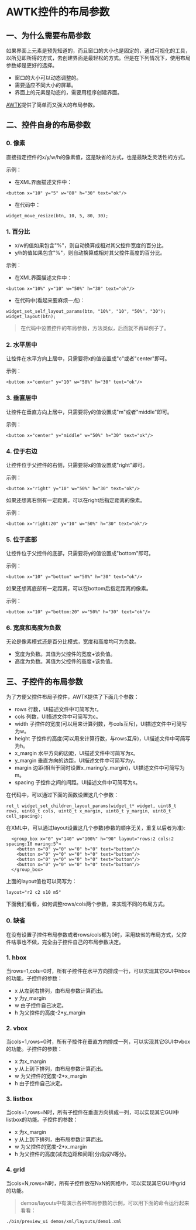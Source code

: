 # AWTK控件的布局参数

## 一、为什么需要布局参数

如果界面上元素是预先知道的，而且窗口的大小也是固定的，通过可视化的工具，以所见即所得的方式，去创建界面是最轻松的方式。但是在下列情况下，使用布局参数却是更好的选择。

* 窗口的大小可以动态调整的。
* 需要适应不同大小的屏幕。
* 界面上的元素是动态的，需要用程序创建界面。

[AWTK](https://github.com/zlgopen/awtk)提供了简单而又强大的布局参数。

## 二、控件自身的布局参数

### 0. 像素

直接指定控件的x/y/w/h的像素值，这是缺省的方式，也是最缺乏灵活性的方式。

示例：

* 在XML界面描述文件中：

```
<button x="10" y="5" w="80" h="30" text="ok"/>
```
* 在代码中：

```
widget_move_resize(btn, 10, 5, 80, 30);
```

### 1. 百分比

* x/w的值如果包含"%"，则自动换算成相对其父控件宽度的百分比。
* y/h的值如果包含"%"，则自动换算成相对其父控件高度的百分比。

示例：

* 在XML界面描述文件中：

```
<button x="10%" y="10" w="50%" h="30" text="ok"/>
```

* 在代码中(看起来要麻烦一点)：

```
widget_set_self_layout_params(btn, "10%", "10", "50%", "30");
widget_layout(btn);
```
> 在代码中设置控件的布局参数，方法类似，后面就不再举例子了。

### 2. 水平居中

让控件在水平方向上居中，只需要将x的值设置成"c"或者"center"即可。

示例：

```
<button x="center" y="10" w="50%" h="30" text="ok"/>
```

### 3. 垂直居中

让控件在垂直方向上居中，只需要将y的值设置成"m"或者"middle"即可。

示例：

```
<button x="center" y="middle" w="50%" h="30" text="ok"/>
```

### 4. 位于右边

让控件位于父控件的右侧，只需要将x的值设置成"right"即可。

示例：

```
<button x="right" y="10" w="50%" h="30" text="ok"/>
```

如果还想离右侧有一定距离，可以在right后指定距离的像素。

示例：

```
<button x="right:20" y="10" w="50%" h="30" text="ok"/>
```

### 5. 位于底部

让控件位于父控件的底部，只需要将y的值设置成"bottom"即可。

示例：

```
<button x="10" y="bottom" w="50%" h="30" text="ok"/>
```

如果还想离底部有一定距离，可以在bottom后指定距离的像素。

示例：

```
<button x="10" y="bottom:20" w="50%" h="30" text="ok"/>
```

### 6. 宽度和高度为负数

无论是像素模式还是百分比模式，宽度和高度均可为负数。

* 宽度为负数。其值为父控件的宽度+该负值。
* 高度为负数。其值为父控件的高度+该负值。

## 三、子控件的布局参数

为了方便父控件布局子控件，AWTK提供了下面几个参数：

* rows 行数，UI描述文件中可简写为r。
* cols 列数，UI描述文件中可简写为c。
* width 子控件的宽度(可以用来计算列数，与cols互斥)，UI描述文件中可简写为w。
* height 子控件的高度(可以用来计算行数，与rows互斥)，UI描述文件中可简写为h。
* x_margin 水平方向的边距，UI描述文件中可简写为x。
* y_margin 垂直方向的边距，UI描述文件中可简写为y。
* margin 边距(相当于同时设置x\_maring/y\_margin)，UI描述文件中可简写为m。
* spacing 子控件之间的间距。UI描述文件中可简写为s。

在代码中，可以通过下面的函数设置这几个参数：

```
ret_t widget_set_children_layout_params(widget_t* widget, uint8_t rows, uint8_t cols, uint8_t x_margin, uint8_t y_margin, uint8_t cell_spacing);
```

在XML中，可以通过layout设置这几个参数(参数的顺序无关，重复以后者为准):

```
  <group_box x="0" y="140" w="100%" h="90" layout="rows:2 cols:2 spacing:10 maring:5">
    <button x="0" y="0" w="0" h="0" text="button"/>
    <button x="0" y="0" w="0" h="0" text="button"/>
    <button x="0" y="0" w="0" h="0" text="button"/>
    <button x="0" y="0" w="0" h="0" text="button"/>
  </group_box>
```

上面的layout值也可以简写为：

```
layout="r2 c2 s10 m5"
```

下面我们看看，如何调整rows/cols两个参数，来实现不同的布局方式。

### 0. 缺省

在没有设置子控件布局参数或者rows/cols都为0时，采用缺省的布局方式，父控件啥事也不做，完全由子控件自己的布局参数决定。

### 1. hbox

当rows=1,cols=0时，所有子控件在水平方向排成一行，可以实现其它GUI中hbox的功能。子控件的参数：

* x 从左到右排列，由布局参数计算而出。
* y 为y\_margin
* w 由子控件自己决定。
* h 为父控件的高度-2*y\_margin

### 2. vbox

当cols=1,rows=0时，所有子控件在垂直方向排成一列，可以实现其它GUI中vbox的功能。子控件的参数：

* x 为x\_margin
* y 从上到下排列，由布局参数计算而出。
* w 为父控件的宽度-2*x\_margin
* h 由子控件自己决定。

### 3. listbox

当cols=1,rows=N时，所有子控件在垂直方向排成一列，可以实现其它GUI中listbox的功能。子控件的参数：

* x 为x\_margin
* y 从上到下排列，由布局参数计算而出。
* w 为父控件的宽度-2*x\_margin
* h 为父控件的高度(减去边距和间距)分成成N等分。

### 4. grid

当cols=N,rows=N时，所有子控件放在NxN的网格中，可以实现其它GUI中grid的功能。

> demos/layouts中有演示各种布局参数的示例，可以用下面的命令运行起来看看：

```
./bin/preview_ui demos/xml/layouts/demo1.xml
```
